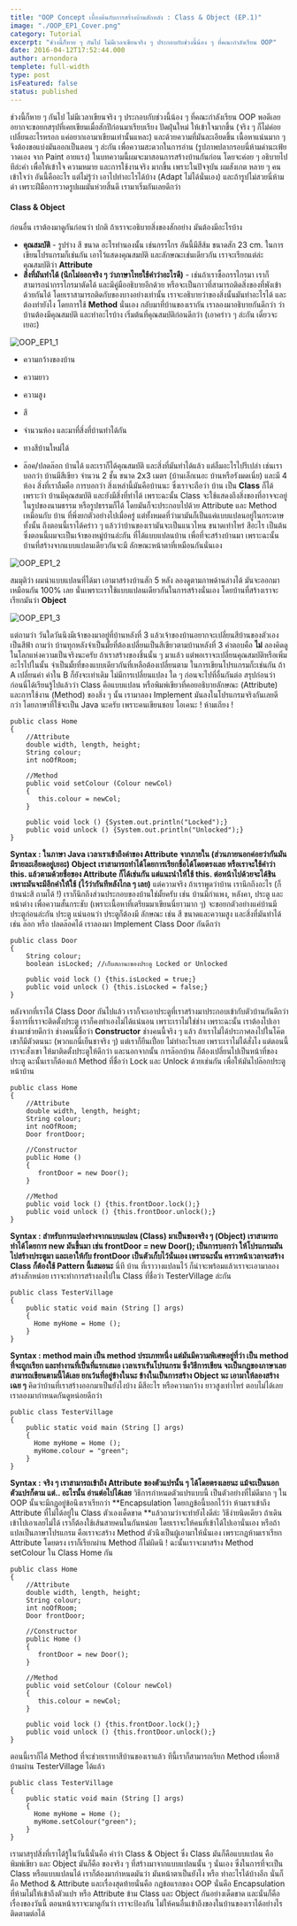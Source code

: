 ```yaml
---
title: "OOP Concept เบื้องต้นกับการสร้างบ้านสักหลัง : Class & Object (EP.1)"
image: "./OOP_EP1_Cover.png"
category: Tutorial
excerpt: "ช่วงนี้ก็หาย ๆ กันไป ไม่มีเวลาเขียนจริง ๆ ประกอบกับช่วงนี้น้อง ๆ ที่คณะกำลังเรียน OOP"
date: 2016-04-12T17:52:44.000
author: arnondora
templete: full-width
type: post
isFeatured: false
status: published
---
```


ช่วงนี้ก็หาย ๆ กันไป ไม่มีเวลาเขียนจริง ๆ ประกอบกับช่วงนี้น้อง ๆ ที่คณะกำลังเรียน OOP พอดีเลยอยากจะขอยกสรุปที่เคยเขียนเมื่อสักปีก่อนมาเรียบเรียง ปัดฝุ่นใหม่ ให้เข้าใจมากขึ้น (จริง ๆ ก็ไม่ค่อยเปลี่ยนอะไรหรอก แค่อยากเอามาเขียนเท่านั้นแหละ) และด้วยความที่มันละเอียดขึ้น เนื้อหาแน่นมาก ๆ จึงต้องขอแบ่งมันออกเป็นตอน ๆ ล่ะกัน เพื่อความสะดวกในการอ่าน (รูปภาพปลากรอบนี่ห้ามด่านะเฟ้ย วาดเอง จาก Paint อายแรง)
ในบทความนี้ผมจะมาสอนการสร้างบ้านกันก่อน โดยจะค่อย ๆ อธิบายไปทีล่ะคำ เพื่อให้เข้าใจ ความหมาย และการใช้งานจริง มากขึ้น เพราะในปัจจุบัน ผมสังเกต หลาย ๆ คนเข้าใจว่า อันนี้คืออะไร แต่ไม่รู้ว่า เอาไปทำอะไรได้บ้าง (Adapt ไม่ได้นั่นเอง) และถ้ารูปไม่สวยนี่ห้ามด่า เพราะฝีมือการวาดรูปผมมันห่วยสิ้นดี เรามาเริ่มกันเลยดีกว่า

#### Class & Object
ก่อนอื่น เราต้องมาดูกันก่อนว่า ปกติ ถ้าเราจะอธิบายสิ่งของสักอย่าง มันต้องมีอะไรบ้าง

* **คุณสมบัติ** - รูปร่าง สี ขนาด อะไรทำนองนั้น เช่นกรรไกร อันนี้มีสีส้ม ขนาดสัก 23 cm. ในการเขียนโปรแกรมก็เช่นกัน เอาไว้แสดงคุณสมบัติ และลักษณะเช่นเดียวกัน เราจะเรียกแต่ล่ะคุณสมบัติว่า **Attribute**
* **สิ่งที่มันทำได้ (นึกไม่ออกจริง ๆ ว่าภาษาไทยใช้คำว่าอะไรดี)** - เช่นถ้าเราซื้อกรรไกรมา เราก็สามารถนำกรรไกรมาตัดได้ และมีคู่มืออธิบายอีกด้วย หรือจะเป็นกาวที่สามารถติดสิ่งของที่พังเข้าด้วยกันได้ โดยเราสามารถติดกับของบางอย่างเท่านั้น เราจะอธิบายว่าของสิ่งนั้นมันทำอะไรได้ และต้องทำยังไง โดยการใช้ **Method** นั่นเอง
กลับมาที่บ้านของเรากัน เราลองมาอธิบายกันดีกว่า ว่าบ้านต้องมีคุณสมบัติ และทำอะไรบ้าง เริ่มต้นที่คุณสมบัติก่อนดีกว่า (เอาคร่าว ๆ ล่ะกัน เดี๋ยวจะเยอะ)

![OOP_EP1_1](./OOP_EP1_1.png)

* ความกว้างของบ้าน
* ความยาว
* ความสูง
* สี
* จำนวนห้อง
และมาที่สิ่งที่บ้านทำได้กัน

* ทางสีบ้านใหม่ได้
* ล๊อค/ปลดล๊อก บ้านได้
และเราก็ได้คุณสมบัติ และสิ่งที่มันทำได้แล้ว แต่ลืมอะไรไปรึเปล่า เช่นเราบอกว่า บ้านมีสีเขียว จำนวน 2 ชั้น ขนาด 2x3 เมตร (บ้านเล็กเนอะ บ้านหรือรังมดเนี่ย) และมี 4 ห้อง สิ่งที่เราลืมคือ การบอกว่า สิ่งเหล่านี้มันคือบ้านนะ ซึ่งเราจะถือว่า บ้าน เป็น **Class** ก็ได้ เพราะว่า บ้านมีคุณสมบัติ และยังมีสิ่งที่ทำได้ เพราะฉะนั้น Class จะใช้แสดงถึงสิ่งของที่อาจจะอยู่ในรูปของนามธรรม หรือรูปธรรมก็ได้ โดยมันก็จะประกอบไปด้วย Attribute และ Method เหมือนกับ บ้าน ที่พึ่งยกตัวอย่างไปเมื่อครู่
แต่ทั้งหมดที่ว่ามามันก็เป็นแค่แบบแปลนอยู่ในกระดาษทั้งนั้น ถึงตอนนี้เราได้คร่าว ๆ แล้วว่าบ้านของเรามันจะเป็นแนวไหน ขนาดเท่าไหร่ สีอะไร เป็นต้น ซึ่งตอนนี้ผมจะเป็นเจ้าของหมู่บ้านล่ะกัน ที่ได้แบบแปลนบ้าน เพื่อที่จะสร้างบ้านมา เพราะฉะนั้นบ้านที่สร้างจากแบบแปลนเดียวกันจะมี ลักษณะหน้าตาที่เหมือนกันนั่นเอง

![OOP_EP1_2](./OOP_EP1_2.png)

สมมุติว่า ผมนำแบบแปลนที่ได้มา เอามาสร้างบ้านสัก 5 หลัง ลองดูตามภาพด้านล่างได้ มันจะออกมาเหมือนกัน 100% เลย นั่นเพราะเราใช้แบบแปลนเดียวกันในการสร้างนั่นเอง โดยบ้านที่สร้างเราจะเรียกมันว่า **Object**

![OOP_EP1_3](./OOP_EP1_3.png)

แต่ถามว่า วันใดวันนึงมีเจ้าของมาอยู่ที่บ้านหลังที่ 3 แล้วเจ้าของบ้านอยากจะเปลี่ยนสีบ้านของตัวเองเป็นสีฟ้า ถามว่า บ้านทุกหลังจำเป็นมั้ยที่ต้องเปลี่ยนเป็นสีเขียวตามบ้านหลังที่ 3 คำตอบคือ **ไม่** ลองคิดดูในโลกแห่งความเป็นจริงนะครับ ถ้าเราสร้างของชิ้นนั้น ๆ มาแล้ว แต่พอเราจะเปลี่ยนคุณสมบัติหรือเพิ่มอะไรไปในนั้น จำเป็นมั้ยที่ของแบบเดียวกันที่เหลือต้องเปลี่ยนตาม ในการเขียนโปรแกรมก็ะเช่นกัน ถ้า A เปลี่ยนค่า ค่าใน B ก็ยังจะเท่าเดิม ไม่มีการเปลี่ยนแปลง ใด ๆ
ก่อนจะไปที่อื่นกันต่อ สรุปก่อนว่า ก่อนนี่ได้เรียนรู้ไปแล้วว่า Class คือแบบแปลน หรือพิมพ์เขียวที่คอยอธิบายลักษณะ (Attribute) และการใช้งาน (Method) ของสิ่ง ๆ นั้น
เรามาลอง Implement มันลงในโปรแกรมจริงกันเลยดีกว่า โดยภาษาที่ใช้จะเป็น Java นะครับ เพราะคนเขียนชอบ โอเคนะ ! ห้ามเถียง !

    public class Home
    {
        //Attribute
        double width, length, height;
        String colour;
        int noOfRoom;

        //Method
        public void setColour (Colour newCol)
        {
           this.colour = newCol;
        }

        public void lock () {System.out.println("Locked");}
        public void unlock () {System.out.println("Unlocked");}
    }

**Syntax : ในภาษา Java เวลาเราเข้าถึงค่าของ Attribute จากภายใน (ส่วนภายนอกค่อยว่ากันมันมีรายละเอียดอยู่เยอะ) Object เราสามารถทำได้โดยการเรียกชื่อได้โดยตรงเลย หรือเราจะใช้คำว่า this. แล้วตามด้วยชื่อของ Attribute ก็ได้เช่นกัน แต่แนะนำให้ใช้ this. ต่อหน้าไปด้วยจะได้ชิน เพราะมันจะมีอีกคำให้ใช้ (ไว้ว่ากันทีหลังไกล ๆ เลย)**
แต่ความจริง ถ้าเราพูดว่าบ้าน เรานึกถึงอะไร (ก็บ้านน่ะสิ ถามได้ !) เราก็นึกถึงส่วนประกอบของบ้านใช่มั้ยครับ เช่น บ้านมีกำแพง, หลังคา, ประตู และหน้าต่าง เพื่อความสั้นกระชับ (เพราะเนื้อหาที่เตรียมมาเขียนนี่ยาวมาก ๆ) จะขอยกตัวอย่างแค่บ้านมีประตูก่อนล่ะกัน ประตู แน่นอนว่า ประตูก็ต้องมี ลักษณะ เช่น สี ขนาดและความสูง และสิ่งที่มันทำได้เช่น ล๊อก หรือ ปลดล๊อคได้ เราลองมา Implement Class Door กันดีกว่า

    public class Door
    {
        String colour;
        boolean isLocked; //เก็บสถานะของประตู Locked or Unlocked

        public void lock () {this.isLocked = true;}
        public void unlock () {this.isLocked = false;}
    }

หลังจากที่เราได้ Class Door กันไปแล้ว เราก็จะเอาประตูที่เราสร้างมาประกอบเข้ากับตัวบ้านกันดีกว่า ซึ่งการที่เราจะติดตั้งประตู เราก็คงทำเองไม่ได้แน่นอน เพราะเราไม่ใช่ช่าง เพราะฉะนั้น เราต้องไปเอาช่างมาช่วยดีกว่า ช่างคนนี้ชื่อว่า **Constructor** ช่างคนนี้จริง ๆ แล้ว ถ้าเราไม่ได้ประกาศลงไปในโค๊ต เขาก็มีตัวตนนะ (พวกแกนี่เย็นชาจริง ๆ) แต่เราก็ยืนเปื่อย ไม่ทำอะไรเลย เพราะเราไม่ได้สั่งไง แต่ตอนนี้ เราจะสั่งเขา ให้มาติดตั้งประตูให้ดีกว่า
และนอกจากนั้น การล๊อกบ้าน ก็ต้องเปลี่ยนไปเป็นหน้าที่ของประตู ฉะนั้นเราก็ต้องแก้ Method ที่ชื่อว่า Lock และ Unlock ด้วยเช่นกัน เพื่อให้มันไปล๊อกประตูหน้าบ้าน

    public class Home
    {
        //Attribute
        double width, length, height;
        String colour;
        int noOfRoom;
        Door frontDoor;

        //Constructor
        public Home ()
        {
           frontDoor = new Door();
        }

        //Method
        public void lock () {this.frontDoor.lock();}
        public void unlock () {this.frontDoor.unlock();}
    }

**Syntax : สำหรับการแปลงร่างจากแบบแปลน (Class) มาเป็นของจริง ๆ (Object) เราสามารถทำได้โดยการ new มันขึ้นมา เช่น frontDoor = new Door(); เป็นการบอกว่า ให้โปรแกรมมันไปสร้างประตูมา และเอาให้กับ frontDoor เป็นตัวเก็บไว้นั่นเอง เพราะฉะนั้น คราวหน้าเวลาจะสร้าง Class ก็ต้องใช้ Pattern นี้เสมอนะ**
นี่ที บ้าน ที่เราวางแปลนไว้ ก็น่าจะพร้อมแล้วเราจะเอามาลองสร้างสักหน่อย เราจะทำการสร้างลงไปใน Class ที่ชื่อว่า TesterVillage ล่ะกัน

    public class TesterVillage
    {
        public static void main (String [] args)
        {
          Home myHome = Home ();
        }
    }

**Syntax : method main เป็น method ประเภทหนึ่ง แต่มันมีความพิเศษอยู่ที่ว่า เป็น method ที่จะถูกเรียก และทำงานที่เป็นที่แรกเสมอ เวลาเราเรันโปรแกรม ซึ่งวิธีการเขียน จะเป็นกฏของภาษาเลย สามารถเขียนตามนี้ได้เลย ยกเว้นที่อยู่ข้างในนะ ข้างในเป็นการสร้าง Object นะ เอามาให้ลองสร้างเฉย ๆ**
คิดว่าบ้านที่เราสร้างออกมาเป็นยังไงบ้าง มีสีอะไร หรือความกว้าง ยาวสูงเท่าไหร่ ตอบไม่ได้เลย เราลองมากำหนดกันดูหน่อยดีกว่า

    public class TesterVillage
    {
        public static void main (String [] args)
        {
          Home myHome = Home ();
          myHome.colour = "green";
        }
    }

**Syntax : จริง ๆ เราสามารถเข้าถึง Attribute ของตัวแปรนั้น ๆ ได้โดยตรงเลยนะ แม้จะเป็นนอกตัวแปรก็ตาม แต่.. อะไรนั้น อ่านต่อไปได้เลย**
วิธีการกำหนดตัวแปรแบบนี้ เป็นตัวอย่างที่ไม่ดีมาก ๆ ใน OOP นั้นจะมีกฏอยู่ข้อนึงเราเรียกว่า **Encapsulation โดยกฏข้อนี้บอกไว้ว่า ห้ามเราเข้าถึง Attribute ที่ไม่ได้อยู่ใน Class ตัวเองเด็ดขาด  **แล้วถามว่าจะทำยังไงดีล่ะ วิธีง่ายนิดเดียว ถ้าเดินเข้าไปเอาเลยไม่ได้ เราก็ต้องใช้เส้นสายคนในกันหน่อย โดยเราจะให้คนที่เข้าได้ไปเอานั่นเอง หรือถ้าแปลเป็นภาษาโปรแกรม คือเราจะสร้าง Method ตัวนึงเป็นผู้เอามาให้นั่นเอง เพราะกฏห้ามเราเรียก Attribute โดยตรง เราก็เรียกผ่าน Method ก็ไม่ผิดนิ ! ฉะนั้นเราจะมาสร้าง Method setColour ใน Class Home กัน

    public class Home
    {
        //Attribute
        double width, length, height;
        String colour;
        int noOfRoom;
        Door frontDoor;

        //Constructor
        public Home ()
        {
           frontDoor = new Door();
        }

        //Method
        public void setColour (Colour newCol)
        {
           this.colour = newCol;
        }

        public void lock () {this.frontDoor.lock();}
        public void unlock () {this.frontDoor.unlock();}
    }

ตอนนี้เราก็ได้ Method ที่จะช่วยเราทาสีบ้านของเราแล้ว ทีนี้เราก็สามารถเรียก Method เพื่อทาสีบ้านผ่าน TesterVillage ได้แล้ว

    public class TesterVillage
    {
        public static void main (String [] args)
        {
          Home myHome = Home ();
          myHome.setColour("green");
        }
    }

เรามาสรุปสิ่งที่เราได้รู้ในวันนี้นั่นคือ คำว่า Class & Object ซึ่ง Class มันก็คือแบบแปลน คือพิมพ์เขียว และ Object มันก็คือ ของจริง ๆ ที่สร้างมาจากแบบแปลนนั้น ๆ นั่นเอง ซึ่งในการที่จะเป็น Class หรือแบบแปลนได้ เราก็ต้องมากำหนดมันว่า มันหน้าตาเป็นยังไง หรือ ทำอะไรได้บ้างอีก นั่นก็คือ Method & Attribute และเรื่องสุดท้ายนั่นคือ กฏข้อแรกของ OOP นั่นคือ Encapsulation ที่ห้ามไม่ให้เข้าถึงตัวแปร หรือ Attribute ข้าม Class และ Object กันอย่างเด็ดขาด และนั่นก็คือเรื่องของวันนี้ ตอนหน้าเราจะมาดูกันว่า เราจะป้องกัน ไม่ให้คนอื่นเข้าถึงของในบ้านของเราได้อย่างไร ติดตามต่อได้
